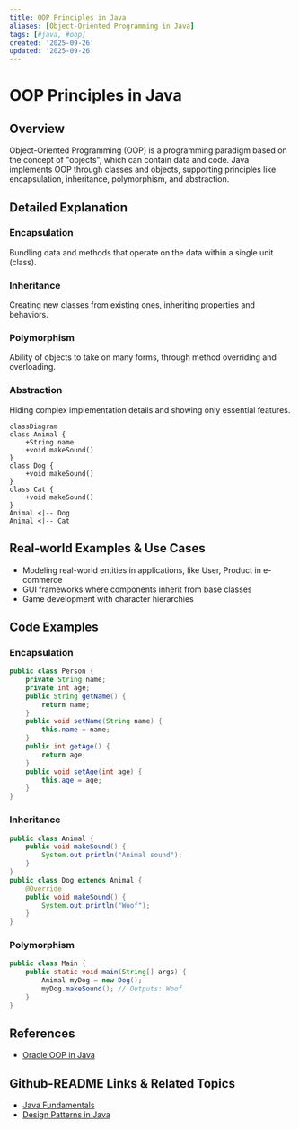 ```yaml
---
title: OOP Principles in Java
aliases: [Object-Oriented Programming in Java]
tags: [#java, #oop]
created: '2025-09-26'
updated: '2025-09-26'
---
```


# OOP Principles in Java

## Overview

Object-Oriented Programming (OOP) is a programming paradigm based on the concept of "objects", which can contain data and code. Java implements OOP through classes and objects, supporting principles like encapsulation, inheritance, polymorphism, and abstraction.

## Detailed Explanation

### Encapsulation

Bundling data and methods that operate on the data within a single unit (class).

### Inheritance

Creating new classes from existing ones, inheriting properties and behaviors.

### Polymorphism

Ability of objects to take on many forms, through method overriding and overloading.

### Abstraction

Hiding complex implementation details and showing only essential features.

```mermaid
classDiagram
class Animal {
    +String name
    +void makeSound()
}
class Dog {
    +void makeSound()
}
class Cat {
    +void makeSound()
}
Animal <|-- Dog
Animal <|-- Cat
```

## Real-world Examples & Use Cases

- Modeling real-world entities in applications, like User, Product in e-commerce
- GUI frameworks where components inherit from base classes
- Game development with character hierarchies

## Code Examples

### Encapsulation

```java
public class Person {
    private String name;
    private int age;
    public String getName() {
        return name;
    }
    public void setName(String name) {
        this.name = name;
    }
    public int getAge() {
        return age;
    }
    public void setAge(int age) {
        this.age = age;
    }
}
```

### Inheritance

```java
public class Animal {
    public void makeSound() {
        System.out.println("Animal sound");
    }
}
public class Dog extends Animal {
    @Override
    public void makeSound() {
        System.out.println("Woof");
    }
}
```

### Polymorphism

```java
public class Main {
    public static void main(String[] args) {
        Animal myDog = new Dog();
        myDog.makeSound(); // Outputs: Woof
    }
}
```

## References

- [Oracle OOP in Java](https://docs.oracle.com/javase/tutorial/java/concepts/)

## Github-README Links & Related Topics

- [Java Fundamentals](../java-fundamentals/README.md)
- [Design Patterns in Java](../design-patterns-in-java/README.md)

